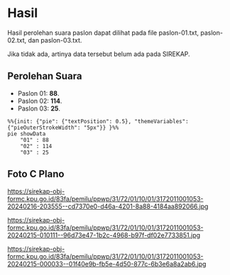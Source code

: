 # Hasil

Hasil perolehan suara paslon dapat dilihat pada file paslon-01.txt, paslon-02.txt, dan paslon-03.txt.

Jika tidak ada, artinya data tersebut belum ada pada SIREKAP.

## Perolehan Suara

 * Paslon 01: **88**.
 * Paslon 02: **114**.
 * Paslon 03: **25**.

```mermaid
%%{init: {"pie": {"textPosition": 0.5}, "themeVariables": {"pieOuterStrokeWidth": "5px"}} }%%
pie showData
    "01" : 88
    "02" : 114
    "03" : 25
```
## Foto C Plano

https://sirekap-obj-formc.kpu.go.id/83fa/pemilu/ppwp/31/72/01/10/01/3172011001053-20240216-203555--cd7370e0-d46a-4201-8a88-4184aa892066.jpg

https://sirekap-obj-formc.kpu.go.id/83fa/pemilu/ppwp/31/72/01/10/01/3172011001053-20240215-010111--96d73e47-1b2c-4968-b97f-df02e7733851.jpg

https://sirekap-obj-formc.kpu.go.id/83fa/pemilu/ppwp/31/72/01/10/01/3172011001053-20240215-000033--01f40e9b-fb5e-4d50-877c-6b3e6a8a2ab6.jpg

